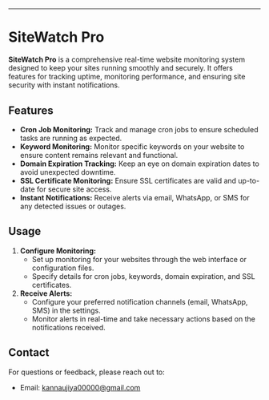 # 



---

# SiteWatch Pro
**SiteWatch Pro** is a comprehensive real-time website monitoring system designed to keep your sites running smoothly and securely. It offers features for tracking uptime, monitoring performance, and ensuring site security with instant notifications.

## Features
- **Cron Job Monitoring:** Track and manage cron jobs to ensure scheduled tasks are running as expected.
- **Keyword Monitoring:** Monitor specific keywords on your website to ensure content remains relevant and functional.
- **Domain Expiration Tracking:** Keep an eye on domain expiration dates to avoid unexpected downtime.
- **SSL Certificate Monitoring:** Ensure SSL certificates are valid and up-to-date for secure site access.
- **Instant Notifications:** Receive alerts via email, WhatsApp, or SMS for any detected issues or outages.
## Usage
1. **Configure Monitoring:**
    - Set up monitoring for your websites through the web interface or configuration files.
    - Specify details for cron jobs, keywords, domain expiration, and SSL certificates.
2. **Receive Alerts:**
    - Configure your preferred notification channels (email, WhatsApp, SMS) in the settings.
    - Monitor alerts in real-time and take necessary actions based on the notifications received.


## Contact
For questions or feedback, please reach out to:

- Email: kannaujiya00000@gmail.com



